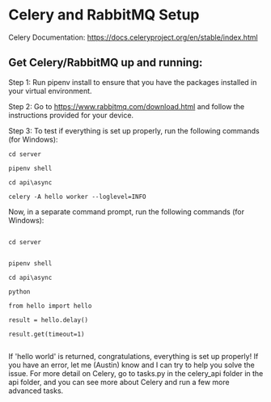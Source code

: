 <h1>Celery and RabbitMQ Setup</h1>



Celery Documentation: https://docs.celeryproject.org/en/stable/index.html

<h2>Get Celery/RabbitMQ up and running:</h2>

Step 1:
Run pipenv install to ensure that you have the packages installed in your virtual environment.

Step 2:
Go to https://www.rabbitmq.com/download.html and follow the instructions provided for your device.

Step 3:
To test if everything is set up properly, run the following commands (for Windows):

<code>cd server  
pipenv shell  
cd api\async  
celery -A hello worker --loglevel=INFO</code>

Now, in a separate command prompt, run the following commands (for Windows):

<code>
cd server  

pipenv shell  
cd api\async  
python  
from hello import hello  
result = hello.delay()  
result.get(timeout=1)  
</code>

If 'hello world' is returned, congratulations, everything is set up properly! If you have an error, let me (Austin) know and I can try to help you solve the issue. For more detail on Celery, go to tasks.py in the celery_api folder in the api folder, and you can see more about Celery and run a few more advanced tasks.